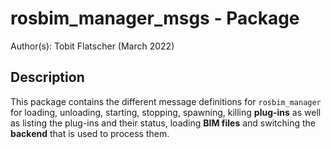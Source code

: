 # rosbim_manager_msgs - Package

Author(s): Tobit Flatscher (March 2022)

## Description

This package contains the different message definitions for `rosbim_manager` for loading, unloading, starting, stopping, spawning, killing **plug-ins** as well as listing the plug-ins and their status, loading **BIM files** and switching the **backend** that is used to process them.
